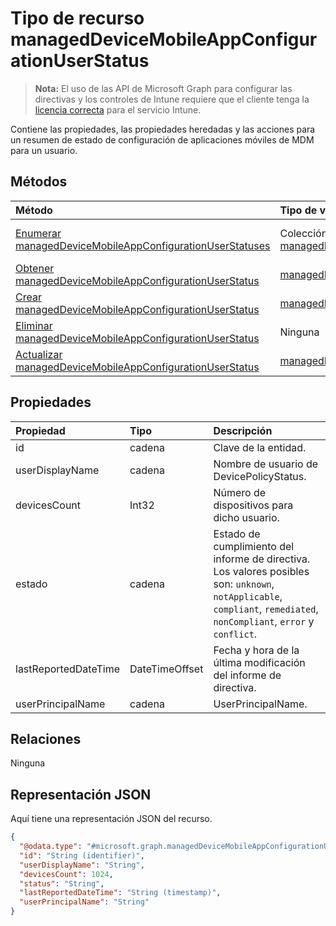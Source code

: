 # <a name="manageddevicemobileappconfigurationuserstatus-resource-type"></a>Tipo de recurso managedDeviceMobileAppConfigurationUserStatus

> **Nota:** El uso de las API de Microsoft Graph para configurar las directivas y los controles de Intune requiere que el cliente tenga la [licencia correcta](https://go.microsoft.com/fwlink/?linkid=839381) para el servicio Intune.

Contiene las propiedades, las propiedades heredadas y las acciones para un resumen de estado de configuración de aplicaciones móviles de MDM para un usuario.
## <a name="methods"></a>Métodos
|Método|Tipo de valor devuelto|Descripción|
|:---|:---|:---|
|[Enumerar managedDeviceMobileAppConfigurationUserStatuses](../api/intune_apps_manageddevicemobileappconfigurationuserstatus_list.md)|Colección [managedDeviceMobileAppConfigurationUserStatus](../resources/intune_apps_manageddevicemobileappconfigurationuserstatus.md)|Enumere las propiedades y las relaciones de los objetos [managedDeviceMobileAppConfigurationUserStatus](../resources/intune_apps_manageddevicemobileappconfigurationuserstatus.md).|
|[Obtener managedDeviceMobileAppConfigurationUserStatus](../api/intune_apps_manageddevicemobileappconfigurationuserstatus_get.md)|[managedDeviceMobileAppConfigurationUserStatus](../resources/intune_apps_manageddevicemobileappconfigurationuserstatus.md)|Lea las propiedades y las relaciones del objeto [managedDeviceMobileAppConfigurationUserStatus](../resources/intune_apps_manageddevicemobileappconfigurationuserstatus.md).|
|[Crear managedDeviceMobileAppConfigurationUserStatus](../api/intune_apps_manageddevicemobileappconfigurationuserstatus_create.md)|[managedDeviceMobileAppConfigurationUserStatus](../resources/intune_apps_manageddevicemobileappconfigurationuserstatus.md)|Cree un objeto [managedDeviceMobileAppConfigurationUserStatus](../resources/intune_apps_manageddevicemobileappconfigurationuserstatus.md).|
|[Eliminar managedDeviceMobileAppConfigurationUserStatus](../api/intune_apps_manageddevicemobileappconfigurationuserstatus_delete.md)|Ninguna|Elimina un [managedDeviceMobileAppConfigurationUserStatus](../resources/intune_apps_manageddevicemobileappconfigurationuserstatus.md)|
|[Actualizar managedDeviceMobileAppConfigurationUserStatus](../api/intune_apps_manageddevicemobileappconfigurationuserstatus_update.md)|[managedDeviceMobileAppConfigurationUserStatus](../resources/intune_apps_manageddevicemobileappconfigurationuserstatus.md)|Actualice las propiedades de un objeto [managedDeviceMobileAppConfigurationUserStatus](../resources/intune_apps_manageddevicemobileappconfigurationuserstatus.md).|

## <a name="properties"></a>Propiedades
|Propiedad|Tipo|Descripción|
|:---|:---|:---|
|id|cadena|Clave de la entidad.|
|userDisplayName|cadena|Nombre de usuario de DevicePolicyStatus.|
|devicesCount|Int32|Número de dispositivos para dicho usuario.|
|estado|cadena|Estado de cumplimiento del informe de directiva. Los valores posibles son: `unknown`, `notApplicable`, `compliant`, `remediated`, `nonCompliant`, `error` y `conflict`.|
|lastReportedDateTime|DateTimeOffset|Fecha y hora de la última modificación del informe de directiva.|
|userPrincipalName|cadena|UserPrincipalName.|

## <a name="relationships"></a>Relaciones
Ninguna
## <a name="json-representation"></a>Representación JSON
Aquí tiene una representación JSON del recurso.
<!-- {
  "blockType": "resource",
  "keyProperty": "id",
  "@odata.type": "microsoft.graph.managedDeviceMobileAppConfigurationUserStatus"
}
-->
``` json
{
  "@odata.type": "#microsoft.graph.managedDeviceMobileAppConfigurationUserStatus",
  "id": "String (identifier)",
  "userDisplayName": "String",
  "devicesCount": 1024,
  "status": "String",
  "lastReportedDateTime": "String (timestamp)",
  "userPrincipalName": "String"
}
```




